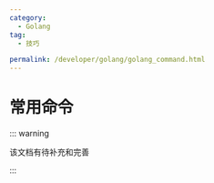 ```yaml
---
category:
  - Golang
tag:
  - 技巧

permalink: /developer/golang/golang_command.html
---
```


# 常用命令

::: warning

该文档有待补充和完善

:::
